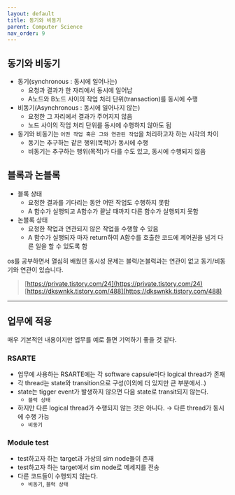 ```yaml
---
layout: default
title: 동기와 비동기
parent: Computer Science
nav_order: 9
---
```


## 동기와 비동기

- 동기(synchronous : 동시에 일어나는)
    - 요청과 결과가 한 자리에서 동시에 일어남
    - A노드와 B노드 사이의 작업 처리 단위(transaction)를 동시에 수행
- 비동기(Asynchronous : 동시에 일어나지 않는)
    - 요청한 그 자리에서 결과가 주어지지 않음
    - 노드 사이의 작업 처리 단위를 동시에 수행하지 않아도 됨
- 동기와 비동기는 `어떤 작업 혹은 그와 연관된 작업`을 처리하고자 하는 시각의 차이
    - 동기는 추구하는 같은 행위(목적)가 동시에 수행
    - 비동기는 추구하는 행위(목적)가 다를 수도 있고, 동시에 수행되지 않음

## 블록과 논블록

- 블록 상태
    - 요청한 결과를 기다리는 동안 어떤 작업도 수행하지 못함
    - A 함수가 실행되고 A함수가 끝날 때까지 다른 함수가 실행되지 못함
- 논블록 상태
    - 요청한 작업과 연관되지 않은 작업을 수행할 수 있음
    - A 함수가 실행되자 마자 return하여 A함수를 호출한 코드에 제어권을 넘겨 다른 일을 할 수 있도록 함

os를 공부하면서 열심히 배웠던 동시성 문제는 블럭/논블럭과는 연관이 없고 동기/비동기와 연관이 있습니다.

> [https://private.tistory.com/24](https://private.tistory.com/24)
[https://dkswnkk.tistory.com/488](https://dkswnkk.tistory.com/488)
> 

--- 
## 업무에 적용

매우 기본적인 내용이지만 업무를 예로 들면 기억하기 좋을 것 같다.

### RSARTE

- 업무에 사용하는 RSARTE에는 각 software capsule마다 logical thread가 존재
- 각 thread는 state와 transition으로 구성(이외에 더 있지만 큰 부분에서..)
- state는 tigger event가 발생하지 않으면 다음 state로 transit되지 않는다.
    - `블럭 상태`
- 하지만 다른 logical thread가 수행되지 않는 것은 아니다. → 다른 thread가 동시에 수행 가능
    - `비동기`

### Module test

- test하고자 하는 target과 가상의 sim node들이 존재
- test하고자 하는 target에서 sim node로 메세지를 전송
- 다른 코드들이 수행되지 않는다.
    - `비동기`, `블럭 상태`